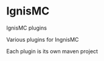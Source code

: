 IgnisMC
=======

IgnisMC plugins

Various plugins for IngnisMC

Each plugin is its own maven project